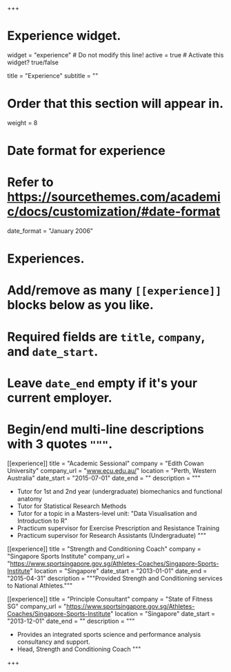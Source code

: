 +++
# Experience widget.
widget = "experience"  # Do not modify this line!
active = true  # Activate this widget? true/false

title = "Experience"
subtitle = ""

# Order that this section will appear in.
weight = 8

# Date format for experience
#   Refer to https://sourcethemes.com/academic/docs/customization/#date-format
date_format = "January 2006"

# Experiences.
#   Add/remove as many `[[experience]]` blocks below as you like.
#   Required fields are `title`, `company`, and `date_start`.
#   Leave `date_end` empty if it's your current employer.
#   Begin/end multi-line descriptions with 3 quotes `"""`.
[[experience]]
  title = "Academic Sessional"
  company = "Edith Cowan University"
  company_url = "www.ecu.edu.au/"
  location = "Perth, Western Australia"
  date_start = "2015-07-01"
  date_end = ""
  description = """
  * Tutor for 1st and 2nd year (undergraduate) biomechanics and functional anatomy
  * Tutor for Statistical Research Methods
  * Tutor for a topic in a Masters-level unit: "Data Visualisation and Introduction to R"
  * Practicum supervisor for Exercise Prescription and Resistance Training
  * Practicum supervisor for Research Assistants (Undergraduate) 
  """

[[experience]]
  title = "Strength and Conditioning Coach"
  company = "Singapore Sports Institute"
  company_url = "https://www.sportsingapore.gov.sg/Athletes-Coaches/Singapore-Sports-Institute"
  location = "Singapore"
  date_start = "2013-01-01"
  date_end = "2015-04-31"
  description = """Provided Strength and Conditioning services to National Athletes."""

[[experience]]
  title = "Principle Consultant"
  company = "State of Fitness SG"
  company_url = "https://www.sportsingapore.gov.sg/Athletes-Coaches/Singapore-Sports-Institute"
  location = "Singapore"
  date_start = "2013-12-01"
  date_end = ""
  description = """
  * Provides an integrated sports science and performance analysis consultancy and support. 
  * Head, Strength and Conditioning Coach
  """

+++

